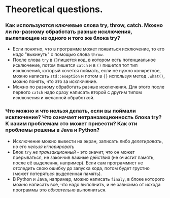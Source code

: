 # Theoretical questions.
### Как используются ключевые слова try, throw, catch. Можно ли по-разному обработать разные исключения, вылетающие из одного и того же блока try?
- Если понятно, что в программе может появиться исключение, то его *надо* "выкинуть" с помощью слова `throw`.
- После слова `try` в `{}`пишется код, в котором есть потенциальное исключение, потом пишется `catch` и в `()` пишется тот тип исключений, который хочется поймать, если не нужно конкретное, можно написать `std::exeption` и потом в `{}` используя метод `.what()`, можно понять, что это за исключение.
- Можно по разному обработать разные исключения. Для этого после первого `catch` надо сразу написать второй с другим типом исключения и желанной обработкой.
### Что можно и что нельзя делать, если вы поймали исключение? Что означает нетранзакционность блока try? К каким проблемам это может привести? Как эти проблемы решены в Java и Python?
- Исключение можно вывести на экран, записать либо *делегировать*, но его *нельзя игнорировать*
- Блок `try` *не транзакционный* - это значит, что он может прерываться, не закончив важные действия (не очистит память, после её выделения, например). Если сам программист не отследить свою ошибку до запуска кода, потом будет грустно (может потеряться выделенная память). 
- В Python и Java, например, можно написать `finaly`, в блоке которого можно написать всё, что надо выполнить, и не зависимо от исхода программы это *обязательно* выполниться.
